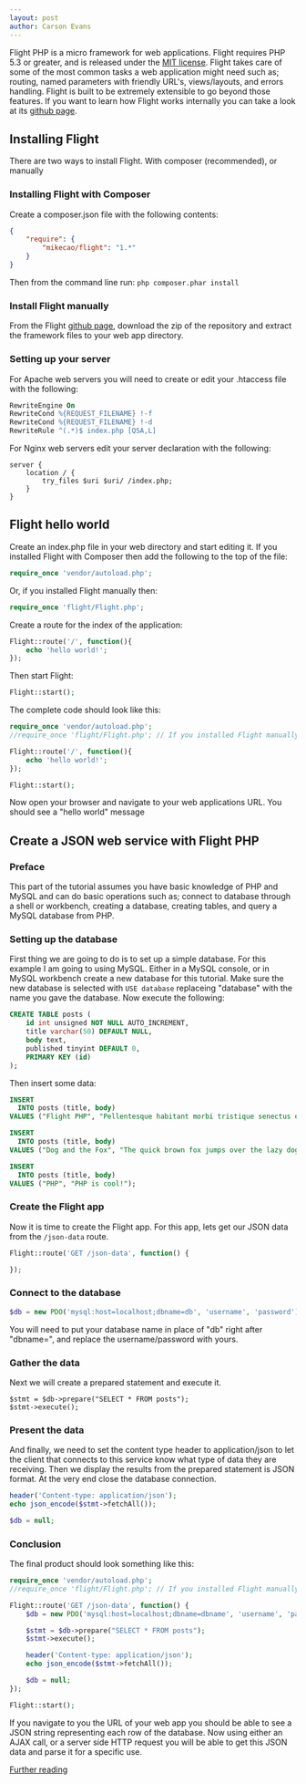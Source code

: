 ```yaml
---
layout: post
author: Carson Evans
---
```


Flight PHP is a micro framework for web applications. Flight requires PHP 5.3 or greater, and is released under the [MIT license](http://flightphp.com/license). Flight takes care of some of the most common tasks a web application might need such as; routing, named parameters with friendly URL's, views/layouts, and errors handling. Flight is built to be extremely extensible to go beyond those features. If you want to learn how Flight works internally you can take a look at its [github page](https://github.com/mikecao/flight).

## Installing Flight

There are two ways to install Flight.  With composer (recommended), or manually

### Installing Flight with Composer

Create a composer.json file with the following contents:

```json
{
    "require": {
        "mikecao/flight": "1.*"
    }
}
```

Then from the command line run: `php composer.phar install`

### Install Flight manually

From the Flight [github page](https://github.com/mikecao/flight), download the zip of the repository and extract the framework files to your web app directory.

### Setting up your server

For Apache web servers you will need to create or edit your .htaccess file with the following:

```apache
RewriteEngine On
RewriteCond %{REQUEST_FILENAME} !-f
RewriteCond %{REQUEST_FILENAME} !-d
RewriteRule ^(.*)$ index.php [QSA,L]
```

For Nginx web servers edit your server declaration with the following:

```nginx
server {
    location / {
        try_files $uri $uri/ /index.php;
    }
}
```

## Flight hello world

Create an index.php file in your web directory and start editing it. If you installed Flight with Composer then add the following to the top of the file:

```php
require_once 'vendor/autoload.php';
```

Or, if you installed Flight manually then:

```php
require_once 'flight/Flight.php';
```

Create a route for the index of the application:

```php
Flight::route('/', function(){
    echo 'hello world!';
});
```

Then start Flight:

```php
Flight::start();
```

The complete code should look like this:

```php
require_once 'vendor/autoload.php';
//require_once 'flight/Flight.php'; // If you installed Flight manually

Flight::route('/', function(){
    echo 'hello world!';
});

Flight::start();
```

Now open your browser and navigate to your web applications URL. You should see a "hello world" message

## Create a JSON web service with Flight PHP

### Preface

This part of the tutorial assumes you have basic knowledge of PHP and MySQL and can do basic operations such as; connect to database through a shell or workbench, creating a database, creating tables, and query a MySQL database from PHP.

### Setting up the database

First thing we are going to do is to set up a simple database. For this example I am going to using MySQL. Either in a MySQL console, or in MySQL workbench create a new database for this tutorial. Make sure the new database is selected with `USE database` replaceing "database" with the name you gave the database. Now execute the following:

```sql
CREATE TABLE posts (
    id int unsigned NOT NULL AUTO_INCREMENT,
    title varchar(50) DEFAULT NULL,
    body text,
    published tinyint DEFAULT 0,
    PRIMARY KEY (id)
);
```

Then insert some data:

```sql
INSERT
  INTO posts (title, body)
VALUES ("Flight PHP", "Pellentesque habitant morbi tristique senectus et netus et malesuada fames ac turpis egestas.");

INSERT
  INTO posts (title, body)
VALUES ("Dog and the Fox", "The quick brown fox jumps over the lazy dog.");

INSERT
  INTO posts (title, body)
VALUES ("PHP", "PHP is cool!");
```

### Create the Flight app

Now it is time to create the Flight app. For this app, lets get our JSON data from the `/json-data` route.

```php
Flight::route('GET /json-data', function() {

});
```

### Connect to the database

```php
$db = new PDO('mysql:host=localhost;dbname=db', 'username', 'password');
```

You will need to put your database name in place of "db" right after "dbname=", and replace the username/password with yours.

### Gather the data

Next we will create a prepared statement and execute it.

```php?start_inline=1
$stmt = $db->prepare("SELECT * FROM posts");
$stmt->execute();
```

### Present the data

And finally, we need to set the content type header to application/json to let the client that connects to this service know what type of data they are receiving. Then we display the results from the prepared statement is JSON format. At the very end close the database connection.

```php
header('Content-type: application/json');
echo json_encode($stmt->fetchAll());

$db = null;
```

### Conclusion

The final product should look something like this:

```php
require_once 'vendor/autoload.php';
//require_once 'flight/Flight.php'; // If you installed Flight manually

Flight::route('GET /json-data', function() {
    $db = new PDO('mysql:host=localhost;dbname=dbname', 'username', 'password');

    $stmt = $db->prepare("SELECT * FROM posts");
    $stmt->execute();

    header('Content-type: application/json');
    echo json_encode($stmt->fetchAll());

    $db = null;
});

Flight::start();
```


If you navigate to you the URL of your web app you should be able to see a JSON string representing each row of the database. Now using either an AJAX call, or a server side HTTP request you will be able to get this JSON data and parse it for a specific use.

[Further reading](http://flightphp.com/learn)